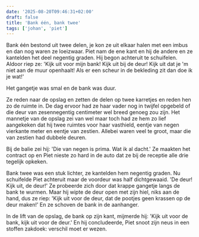 ```yaml
---
date: '2025-08-20T09:46:31+02:00'
draft: false
title: 'Bank één, bank twee'
tags: ['johan', 'piet']
---
```


Bank één bestond uit twee delen, je kon ze uit elkaar halen met een imbus en dan nog waren ze loeizwaar. Piet nam de ene kant en hij de andere en ze kantelden het deel negentig graden. Hij begon achteruit te schuifelen. Aldoor riep ze: 'Kijk uit voor mijn bank! Kijk uit bij de deur! Kijk uit dat je 'm niet aan de muur openhaalt! Als er een scheur in de bekleding zit dan doe ik je wat!' 

Het gangetje was smal en de bank was duur.

Ze reden naar de opslag en zetten de delen op twee karretjes en reden hen zo de ruimte in. De dag ervoor had ze haar vader nog in twijfel opgebeld of die deur van zesennegentig centimeter wel breed genoeg zou zijn. Het mannetje van de opslag zei van wel maar toch had ze hem zo lief aangekeken dat hij twee ruimtes voor haar vasthield, eentje van negen vierkante meter en eentje van zestien. Allebei waren veel te groot, maar die van zestien had dubbele deuren. 

Bij de balie zei hij: 'Die van negen is prima. Wat ik al dacht.' Ze maakten het contract op en Piet nieste zo hard in de auto dat ze bij de receptie alle drie tegelijk opkeken.

Bank twee was een stuk lichter, ze kantelden hem negentig graden. Nu schuifelde Piet achteruit maar de voordeur was half dichtgewaaid. 'De deur! Kijk uit, de deur!' Ze probeerde zich door dat krappe gangetje langs de bank te wurmen. Maar hij wipte de deur open met zijn hiel, niks aan de hand, dus ze riep: 'Kijk uit voor de deur, dat de pootjes geen krassen op de deur maken!' En ze schoven de bank in de aanhanger.

In de lift van de opslag, de bank op zijn kant, mijmerde hij: 'Kijk uit voor de bank, kijk uit voor de deur.' En hij concludeerde, Piet snoot zijn neus in een stoffen zakdoek: verschil moet er wezen.
